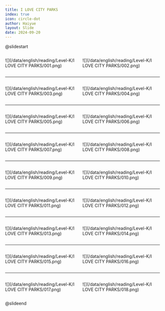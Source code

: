 ```yaml
---
title: I LOVE CITY PARKS
index: true
icon: circle-dot
author: Haiyue
layout: Slide
date: 2024-09-20
---
```

 
@slidestart

<div style="display:flex">
<div style="flex:1">

![](/data/english/reading/Level-K/I LOVE CITY PARKS/001.png)
</div>
<div style="flex:1">

![](/data/english/reading/Level-K/I LOVE CITY PARKS/002.png)
</div>
</div>

---

<div style="display:flex">
<div style="flex:1">

![](/data/english/reading/Level-K/I LOVE CITY PARKS/003.png)
</div>
<div style="flex:1">

![](/data/english/reading/Level-K/I LOVE CITY PARKS/004.png)
</div>
</div>

---

<div style="display:flex">
<div style="flex:1">

![](/data/english/reading/Level-K/I LOVE CITY PARKS/005.png)
</div>
<div style="flex:1">

![](/data/english/reading/Level-K/I LOVE CITY PARKS/006.png)
</div>
</div>

---

<div style="display:flex">
<div style="flex:1">

![](/data/english/reading/Level-K/I LOVE CITY PARKS/007.png)
</div>
<div style="flex:1">

![](/data/english/reading/Level-K/I LOVE CITY PARKS/008.png)
</div>
</div>

---

<div style="display:flex">
<div style="flex:1">

![](/data/english/reading/Level-K/I LOVE CITY PARKS/009.png)
</div>
<div style="flex:1">

![](/data/english/reading/Level-K/I LOVE CITY PARKS/010.png)
</div>
</div>

---

<div style="display:flex">
<div style="flex:1">

![](/data/english/reading/Level-K/I LOVE CITY PARKS/011.png)
</div>
<div style="flex:1">

![](/data/english/reading/Level-K/I LOVE CITY PARKS/012.png)
</div>
</div>

---

<div style="display:flex">
<div style="flex:1">

![](/data/english/reading/Level-K/I LOVE CITY PARKS/013.png)
</div>
<div style="flex:1">

![](/data/english/reading/Level-K/I LOVE CITY PARKS/014.png)
</div>
</div>

---

<div style="display:flex">
<div style="flex:1">

![](/data/english/reading/Level-K/I LOVE CITY PARKS/015.png)
</div>
<div style="flex:1">

![](/data/english/reading/Level-K/I LOVE CITY PARKS/016.png)
</div>
</div>

---

<div style="display:flex">
<div style="flex:1">

![](/data/english/reading/Level-K/I LOVE CITY PARKS/017.png)
</div>
<div style="flex:1">

![](/data/english/reading/Level-K/I LOVE CITY PARKS/018.png)
</div>
</div>

@slideend